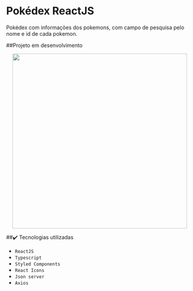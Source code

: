 # Pokédex ReactJS

Pokédex com informações dos pokemons, com campo de pesquisa pelo nome e id de cada pokemon.

##Projeto em desenvolvimento

<p align="center">
  <img width="470" src="https://user-images.githubusercontent.com/69876061/164129254-894a8bb6-9d9b-409b-a933-ecbd46fa0394.png">
</p>

##✔️ Tecnologias utilizadas

- ``ReactJS``
- ``Typescript``
- ``Styled Components``
- ``React Icons``
- ``Json server``
- ``Axios``
